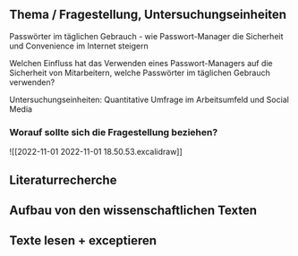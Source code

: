 
## Thema / Fragestellung, Untersuchungseinheiten

Passwörter im täglichen Gebrauch - wie Passwort-Manager die Sicherheit und Convenience im Internet steigern

Welchen Einfluss hat  das Verwenden eines Passwort-Managers auf die Sicherheit von Mitarbeitern, welche Passwörter im täglichen Gebrauch verwenden?

Untersuchungseinheiten: Quantitative Umfrage im Arbeitsumfeld und Social Media

### Worauf sollte sich die Fragestellung beziehen?

![[2022-11-01 2022-11-01 18.50.53.excalidraw]]

## Literaturrecherche

## Aufbau von den wissenschaftlichen Texten

## Texte lesen + exceptieren


